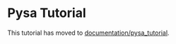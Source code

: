 # Pysa Tutorial

This tutorial has moved to [documentation/pysa_tutorial](https://github.com/facebook/pyre-check/tree/main/documentation/pysa_tutorial/).
